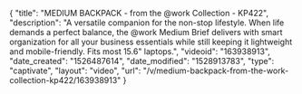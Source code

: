 {
    "title": "MEDIUM BACKPACK - from the @work Collection - KP422",
    "description": "A versatile companion for the non-stop lifestyle. When life demands a perfect balance, the @work Medium Brief delivers with smart organization for all your business essentials while still keeping it lightweight and mobile-friendly. Fits most 15.6\" laptops.",
    "videoid": "163938913",
    "date_created": "1526487614",
    "date_modified": "1528913783",
    "type": "captivate",
    "layout": "video",
    "url": "\/v\/medium-backpack-from-the-work-collection-kp422\/163938913"
}